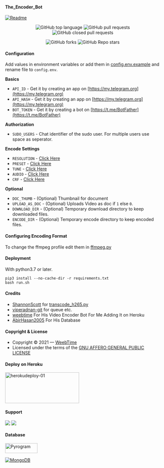 #### The_Encoder_Bot
[![Readme](https://github-readme-stats.vercel.app/api/pin/?username=tellybots&repo=The-Encoder-Bot&theme=cobalt)](h&bg_color=24378)
<p align="center" > <img alt="GitHub top language" src="https://img.shields.io/github/languages/top/Tellybots/The-Encoder-Bot?style=plastic">
 <a> <img alt="GitHub pull requests" src="https://img.shields.io/github/issues-pr-raw/tellybots/The-Encoder-Bot?color=blue&label=Open%20PRs"> <img alt="GitHub closed pull requests" src="https://img.shields.io/github/issues-pr-closed-raw/Tellybots/The-Encoder-Bot?color=blue&label=Closed%20PRs"> </a> </p>

<p align="center" > <img alt="GitHub forks" src="https://img.shields.io/github/forks/Tellybots/The-Encoder-Bot?label=%F0%9F%8D%B4Forks&logoColor=blue&style=social">
<img alt="GitHub Repo stars" src="https://img.shields.io/github/stars/Tellybots/The-Encoder-Bot?label=%E2%AD%90%EF%B8%8FStars&logoColor=blue&style=social"> </p>


#### Configuration
Add values in environment variables or add them in [config.env.example](/VideoEncoder/config.env.example) and rename file to `config.env`.

**Basics**
- `API_ID` - Get it by creating an app on [https://my.telegram.org](https://my.telegram.org)
- `API_HASH` - Get it by creating an app on [https://my.telegram.org](https://my.telegram.org)
- `BOT_TOKEN` - Get it by creating a bot on [https://t.me/BotFather](https://t.me/BotFather)

**Authorization**
- `SUDO_USERS` - Chat identifier of the sudo user. For multiple users use space as seperator.

**Encode Settings**
- `RESOLUTION` - [Click Here](https://weeb-zone.blogspot.com/p/encode-telegram-bot-guide.html)
- `PRESET` - [Click Here](https://weeb-zone.blogspot.com/p/encode-telegram-bot-guide.html)
- `TUNE` - [Click Here](https://weeb-zone.blogspot.com/p/encode-telegram-bot-guide.html)
- `AUDIO` - [Click Here](https://weeb-zone.blogspot.com/p/encode-telegram-bot-guide.html)
- `CRF` - [Click Here](https://weeb-zone.blogspot.com/p/encode-telegram-bot-guide.html)

**Optional**
- `DOC_THUMB` - (Optional) Thumbnail for document
- `UPLOAD_AS_DOC` - (Optional) Uploads Video as doc if `1` else `0`.
- `DOWNLOAD_DIR` - (Optional) Temporary download directory to keep downloaded files.
- `ENCODE_DIR` - (Optional) Temporary encode directory to keep encoded files.

#### Configuring Encoding Format
To change the ffmpeg profile edit them in [ffmpeg.py](/VideoEncoder/utils/ffmpeg.py)

#### Deployment
With python3.7 or later.
```
pip3 install --no-cache-dir -r requirements.txt
bash run.sh
```

#### Credits

- [ShannonScott](https://gist.github.com/ShannonScott) for [transcode_h265.py](https://gist.github.com/ShannonScott/6d807fc59bfa0356eee64fad66f9d9a8)
- [viperadnan-git](https://github.com/viperadnan-git/video-encoder-bot) for queue etc.
- [weebtime](https://github.com/WeebTime) For His Video Encoder Bot For Me Adding It on Heroku
- [AbirHasan2005](https://github.com/AbirHasan2005) For His Database

#### Copyright & License
- Copyright &copy; 2021 &mdash; [WeebTime](https://github.com/WeebTime)
- Licensed under the terms of the [GNU AFFERO GENERAL PUBLIC LICENSE](./LICENSE)


#### Deploy on Heroku

<p align="">
    <a href="https://heroku.com/deploy?template=https://github.com/KOTDEOMOREPOS/The-Encoder-Bot">
    <img src="https://github.com/nikhileashy/justfor_testing/blob/main/herokudeploy-01-cropped.svg" alt="herokudeploy-01" border="0" height="100" width="240"></a>
</p>


#### Support 
<a href="https://t.me/Tellybots_support"><img src="https://img.shields.io/badge/Support_Group-2cb6e0?style=for-the-badge&logo=telegram&logoColor=white"></a> <a href="https://t.me/tellybots_4u"><img src="https://img.shields.io/badge/Updates_Channel-2cb6e0?style=for-the-badge&logo=telegram&logoColor=white"></a>

#### Database

<p align="left">
  <a href="https://github.com/pyrogram/pyrogram">
    <img alt="Pyrogram" src ="https://i.imgur.com/BOgY9ai.png" width="104.75" height="32"/>
  </a>
</p>

<p align="left">
  <a href="https://docs.mongodb.com">
    <img alt="MongoDB" src ="https://img.shields.io/badge/MongoDB-%234ea94b.svg?&style=for-the-badge&logo=mongodb&logoColor=white"/>
  </a>
</p>

